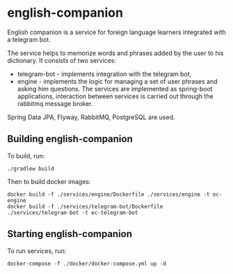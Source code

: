 # english-companion

English companion is a service for foreign language learners integrated with a telegram bot. 

The service helps to memorize words and phrases added by the user to his dictionary. It consists of two services: 
- telegram-bot - implements integration with the telegram bot, 
- engine - implements the logic for managing a set of user phrases and asking him questions. 
The services are implemented as spring-boot applications, interaction between services is carried out through the rabbitmq message broker.

Spring Data JPA, Flyway, RabbitMQ, PostgreSQL are used.

## Building english-companion

To build, run:

    ./gradlew build
    
Then to build docker images:

    docker build -f ./services/engine/Dockerfile ./services/engine -t ec-engine
    docker build -f ./services/telegram-bot/Dockerfile ./services/telegram-bot -t ec-telegram-bot
    
## Starting english-companion

To run services, run:
    
    docker-compose -f ./docker/docker-compose.yml up -d
